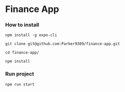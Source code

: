 # Finance App

### How to install
```console
npm install -g expo-cli

git clone git@github.com:Parker9309/finance-app.git

cd finance-app/

npm install
```

### Run project
```console
npm run start
```